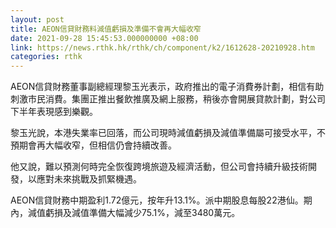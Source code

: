 ```yaml
---
layout: post
title: AEON信貸財務料減值虧損及準備不會再大幅收窄
date: 2021-09-28 15:45:53.000000000 +08:00
link: https://news.rthk.hk/rthk/ch/component/k2/1612628-20210928.htm
categories: rthk
---
```


AEON信貸財務董事副總經理黎玉光表示，政府推出的電子消費券計劃，相信有助刺激市民消費。集團正推出餐飲推廣及網上服務，稍後亦會開展貸款計劃，對公司下半年表現感到樂觀。

黎玉光說，本港失業率已回落，而公司現時減值虧損及減值準備屬可接受水平，不預期會再大幅收窄，但相信仍會持續改善。

他又說，難以預測何時完全恢復跨境旅遊及經濟活動，但公司會持續升級技術開發，以應對未來挑戰及抓緊機遇。

AEON信貸財務中期盈利1.72億元，按年升13.1%。派中期股息每股22港仙。期內，減值虧損及減值準備大幅減少75.1%，減至3480萬元。
